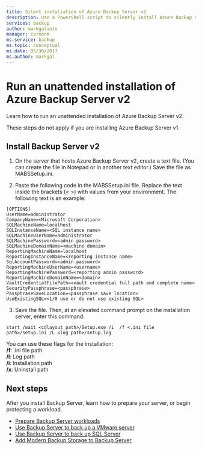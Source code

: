 ```yaml
---
title: Silent installation of Azure Backup Server v2
description: Use a PowerShell script to silently install Azure Backup Server v2. This kind of installation is also called an unattended installation.
services: backup
author: markgalioto
manager: carmonm
ms.service: backup
ms.topic: conceptual
ms.date: 05/30/2017
ms.author: markgal
---
```

# Run an unattended installation of Azure Backup Server v2

Learn how to run an unattended installation of Azure Backup Server v2. 

These steps do not apply if you are installing Azure Backup Server v1.

## Install Backup Server v2

1. On the server that hosts Azure Backup Server v2, create a text file. (You can create the file in Notepad or in another text editor.) Save the file as MABSSetup.ini. 

2. Paste the following code in the MABSSetup.ini file. Replace the text inside the brackets (\< \>) with values from your environment. The following text is an example:

  ```
  [OPTIONS]
  UserName=administrator
  CompanyName=<Microsoft Corporation>
  SQLMachineName=localhost
  SQLInstanceName=<SQL instance name>
  SQLMachineUserName=administrator
  SQLMachinePassword=<admin password>
  SQLMachineDomainName=<machine domain>
  ReportingMachineName=localhost
  ReportingInstanceName=<reporting instance name>
  SqlAccountPassword=<admin password>
  ReportingMachineUserName=<username>
  ReportingMachinePassword=<reporting admin password>
  ReportingMachineDomainName=<domain>
  VaultCredentialFilePath=<vault credential full path and complete name>
  SecurityPassphrase=<passphrase>
  PassphraseSaveLocation=<passphrase save location>
  UseExistingSQL=<1/0 use or do not use existing SQL>
  ```

3. Save the file. Then, at an elevated command prompt on the installation server, enter this command:

  ```
  start /wait <cdlayout path>/Setup.exe /i  /f <.ini file path>/setup.ini /L <log path>/setup.log
  ```

You can use these flags for the installation:</br>
**/f**: .ini file path</br>
**/l**: Log path</br>
**/i**: Installation path</br>
**/x**: Uninstall path</br>

## Next steps
After you install Backup Server, learn how to prepare your server, or begin protecting a workload.

- [Prepare Backup Server workloads](backup-azure-microsoft-azure-backup.md)
- [Use Backup Server to back up a VMware server](backup-azure-backup-server-vmware.md)
- [Use Backup Server to back up SQL Server](backup-azure-sql-mabs.md)
- [Add Modern Backup Storage to Backup Server](backup-mabs-add-storage.md)
